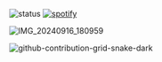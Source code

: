 ![status](https://api.statusbadges.me/badge/status/1206408814870659113?simple=true) [![spotify](https://api.statusbadges.me/badge/spotify/1206408814870659113)](https://api.statusbadges.me/openspotify/1206408814870659113)

![IMG_20240916_180959](https://github.com/user-attachments/assets/c2dfefb6-e120-44b7-b7ba-c5cf17e7ad14)



![github-contribution-grid-snake-dark](https://github.com/user-attachments/assets/6d71241d-6f5b-4947-b277-20a682148313)

<!---
Mati278xD/Mati278xD is a ✨ special ✨ repository because its `README.md` (this file) appears on your GitHub profile.
You can click the Preview link to take a look at your changes.
--->
